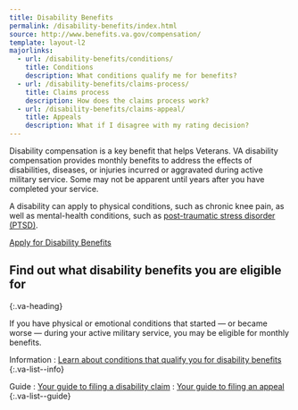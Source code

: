 ```yaml
---
title: Disability Benefits
permalink: /disability-benefits/index.html
source: http://www.benefits.va.gov/compensation/
template: layout-l2
majorlinks:
  - url: /disability-benefits/conditions/
    title: Conditions
    description: What conditions qualify me for benefits?
  - url: /disability-benefits/claims-process/
    title: Claims process
    description: How does the claims process work?
  - url: /disability-benefits/claims-appeal/
    title: Appeals
    description: What if I disagree with my rating decision?
---
```


Disability compensation is a key benefit that helps Veterans. VA disability compensation provides monthly benefits to address the effects of disabilities, diseases, or injuries incurred or aggravated during active military service. Some may not be apparent until years after you have completed your service.

A disability can apply to physical conditions, such as chronic knee pain, as well as mental-health conditions, such as [post-traumatic stress disorder (PTSD)](/disability-benefits/conditions/ptsd/).

<a class="usa-button-primary va-button-primary" href="/disability-benefits/apply-for-benefits/">Apply for Disability Benefits</a>

## Find out what disability benefits you are eligible for ##
{:.va-heading}

If you have physical or emotional conditions that started &#8212; or became worse &#8212; during your active military service, you may be eligible for monthly benefits.

Information
: [Learn about conditions that qualify you for disability benefits](./conditions/)
{:.va-list--info}

Guide
: [Your guide to filing a disability claim](./claims-process/)
: [Your guide to filing an appeal](./claims-appeal/)
{:.va-list--guide}



